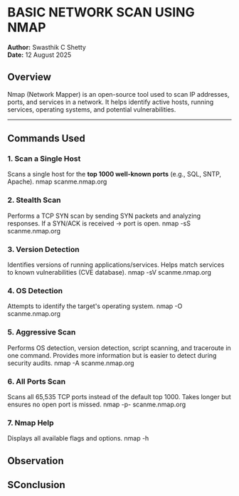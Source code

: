 # BASIC NETWORK SCAN USING NMAP

**Author:** Swasthik C Shetty  
**Date:** 12 August 2025  

## Overview
Nmap (Network Mapper) is an open-source tool used to scan IP addresses, ports, and services in a network. It helps identify active hosts, running services, operating systems, and potential vulnerabilities.

---

## Commands Used

### 1. Scan a Single Host
Scans a single host for the **top 1000 well-known ports** (e.g., SQL, SNTP, Apache).
nmap scanme.nmap.org
### 2. Stealth Scan
Performs a TCP SYN scan by sending SYN packets and analyzing responses.
If a SYN/ACK is received → port is open.
nmap -sS scanme.nmap.org
### 3. Version Detection
Identifies versions of running applications/services.
Helps match services to known vulnerabilities (CVE database).
nmap -sV scanme.nmap.org
### 4. OS Detection
Attempts to identify the target's operating system.
nmap -O scanme.nmap.org
### 5. Aggressive Scan
Performs OS detection, version detection, script scanning, and traceroute in one command.
Provides more information but is easier to detect during security audits.
nmap -A scanme.nmap.org
### 6. All Ports Scan
Scans all 65,535 TCP ports instead of the default top 1000.
Takes longer but ensures no open port is missed.
nmap -p- scanme.nmap.org
### 7. Nmap Help
Displays all available flags and options.
nmap -h

## Observation
## SConclusion
